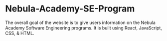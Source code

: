 # Nebula-Academy-SE-Program
The overall goal of the website is to give users information on the Nebula Academy Software Engineering programs. It is built using React, JavaScript, CSS, & HTML. 
